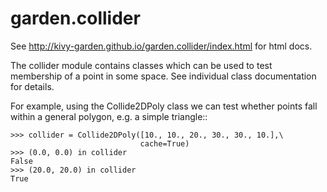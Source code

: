 garden.collider
===============

See http://kivy-garden.github.io/garden.collider/index.html for html docs.

The collider module contains classes which can be used to test membership
of a point in some space. See individual class documentation for details.

For example, using the Collide2DPoly class we can test whether points fall
within a general polygon, e.g. a simple triangle::

    >>> collider = Collide2DPoly([10., 10., 20., 30., 30., 10.],\
                                 cache=True)
    >>> (0.0, 0.0) in collider
    False
    >>> (20.0, 20.0) in collider
    True
